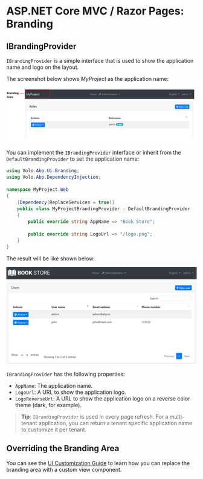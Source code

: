 # ASP.NET Core MVC / Razor Pages: Branding

## IBrandingProvider

`IBrandingProvider` is a simple interface that is used to show the application name and logo on the layout.

The screenshot below shows *MyProject* as the application name:

![branding-nobrand](../../images/branding-nobrand.png)

You can implement the `IBrandingProvider` interface or inherit from the `DefaultBrandingProvider` to set the application name:

````csharp
using Volo.Abp.Ui.Branding;
using Volo.Abp.DependencyInjection;

namespace MyProject.Web
{
    [Dependency(ReplaceServices = true)]
    public class MyProjectBrandingProvider : DefaultBrandingProvider
    {
        public override string AppName => "Book Store";

        public override string LogoUrl => "/logo.png";
    }
}
````

The result will be like shown below:

![bookstore-added-logo](../../images/bookstore-added-logo.png)

`IBrandingProvider` has the following properties:

* `AppName`: The application name.
* `LogoUrl`: A URL to show the application logo.
* `LogoReverseUrl`: A URL to show the application logo on a reverse color theme (dark, for example).

> **Tip**: `IBrandingProvider` is used in every page refresh. For a multi-tenant application, you can return a tenant specific application name to customize it per tenant.

## Overriding the Branding Area

You can see the [UI Customization Guide](Customization-User-Interface.md) to learn how you can replace the branding area with a custom view component.
